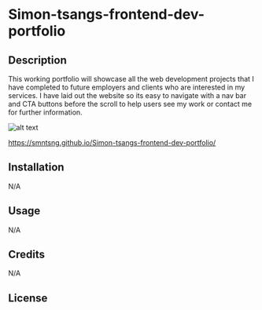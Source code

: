 # Simon-tsangs-frontend-dev-portfolio


## Description
This working portfolio will showcase all the web development projects that I have completed to future employers and clients who are interested in my services. I have laid out the website so its easy to navigate with a nav bar and CTA buttons before the scroll to help users see my work or contact me for further information.

 

![alt text](assets/images/screenshot.png)

https://smntsng.github.io/Simon-tsangs-frontend-dev-portfolio/

## Installation
N/A

## Usage
N/A
## Credits
N/A

## License





